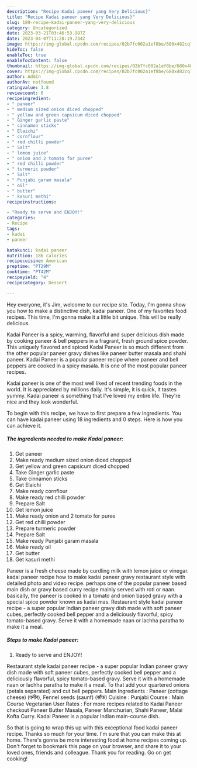 ```yaml
---
description: "Recipe Kadai paneer yang Very Delicious}"
title: "Recipe Kadai paneer yang Very Delicious}"
slug: 189-recipe-kadai-paneer-yang-very-delicious
category: Uncategorized
date: 2023-03-21T03:46:53.987Z
date: 2023-04-07T11:28:19.734Z
image: https://img-global.cpcdn.com/recipes/02b7fc002a1ef8be/680x482cq70/kadai-paneer-recipe-main-photo.jpg
hideToc: false
enableToc: true
enableTocContent: false
thumbnail: https://img-global.cpcdn.com/recipes/02b7fc002a1ef8be/680x482cq70/kadai-paneer-recipe-main-photo.jpg
cover: https://img-global.cpcdn.com/recipes/02b7fc002a1ef8be/680x482cq70/kadai-paneer-recipe-main-photo.jpg
author: Admin
authorAv: notfound
ratingvalue: 3.8
reviewcount: 6
recipeingredient:
- " paneer"
- " medium sized onion diced chopped"
- " yellow and green capsicum diced chopped"
- " Ginger garlic paste"
- " cinnamon sticks"
- " Elaichi"
- " cornflour"
- " red chilli powder"
- " Salt"
- " lemon juice"
- " onion and 2 tomato for puree"
- " red chilli powder"
- " turmeric powder"
- " Salt"
- " Punjabi garam masala"
- " oil"
- " butter"
- " kasuri methi"
recipeinstructions:

- "Ready to serve and ENJOY!"
categories:
- Recipe
tags:
- kadai
- paneer

katakunci: kadai paneer 
nutrition: 186 calories
recipecuisine: American
preptime: "PT29M"
cooktime: "PT42M"
recipeyield: "4"
recipecategory: Dessert

---
```



Hey everyone, it's Jim, welcome to our recipe site. Today, I'm gonna show you how to make a distinctive dish, kadai paneer. One of my favorites food recipes. This time, I'm gonna make it a little bit unique. This will be really delicious.

Kadai Paneer is a spicy, warming, flavorful and super delicious dish made by cooking paneer &amp; bell peppers in a fragrant, fresh ground spice powder. This uniquely flavored and spiced Kadai Paneer is so much different from the other popular paneer gravy dishes like paneer butter masala and shahi paneer. Kadai Paneer is a popular paneer recipe where paneer and bell peppers are cooked in a spicy masala. It is one of the most popular paneer recipes.

Kadai paneer is one of the most well liked of recent trending foods in the world. It is appreciated by millions daily. It's simple, it is quick, it tastes yummy. Kadai paneer is something that I've loved my entire life. They're nice and they look wonderful.


To begin with this recipe, we have to first prepare a few ingredients. You can have kadai paneer using 18 ingredients and 0 steps. Here is how you can achieve it.

<!--inarticleads1-->

##### The ingredients needed to make Kadai paneer:

1. Get  paneer
1. Make ready  medium sized onion diced chopped
1. Get  yellow and green capsicum diced chopped
1. Take  Ginger garlic paste
1. Take  cinnamon sticks
1. Get  Elaichi
1. Make ready  cornflour
1. Make ready  red chilli powder
1. Prepare  Salt
1. Get  lemon juice
1. Make ready  onion and 2 tomato for puree
1. Get  red chilli powder
1. Prepare  turmeric powder
1. Prepare  Salt
1. Make ready  Punjabi garam masala
1. Make ready  oil
1. Get  butter
1. Get  kasuri methi


Paneer is a fresh cheese made by curdling milk with lemon juice or vinegar. kadai paneer recipe how to make kadai paneer gravy restaurant style with detailed photo and video recipe. perhaps one of the popular paneer based main dish or gravy based curry recipe mainly served with roti or naan. basically, the paneer is cooked in a tomato and onion based gravy with a special spice powder known as kadai mas. Restaurant style kadai paneer recipe - a super popular Indian paneer gravy dish made with soft paneer cubes, perfectly cooked bell pepper and a deliciously flavorful, spicy tomato-based gravy. Serve it with a homemade naan or lachha paratha to make it a meal. 

<!--inarticleads2-->

##### Steps to make Kadai paneer:


1. Ready to serve and ENJOY!

Restaurant style kadai paneer recipe - a super popular Indian paneer gravy dish made with soft paneer cubes, perfectly cooked bell pepper and a deliciously flavorful, spicy tomato-based gravy. Serve it with a homemade naan or lachha paratha to make it a meal. To that add your quartered onions (petals separated) and cut bell peppers. Main Ingredients : Paneer (cottage cheese) (पनीर), Fennel seeds (saunf) (सौंफ) Cuisine : Punjabi Course : Main Course Vegetarian User Rates : For more recipes related to Kadai Paneer checkout Paneer Butter Masala, Paneer Manchurian, Shahi Paneer, Malai Kofta Curry. Kadai Paneer is a popular Indian main-course dish. 

So that is going to wrap this up with this exceptional food kadai paneer recipe. Thanks so much for your time. I'm sure that you can make this at home. There's gonna be more interesting food at home recipes coming up. Don't forget to bookmark this page on your browser, and share it to your loved ones, friends and colleague. Thank you for reading. Go on get cooking!
